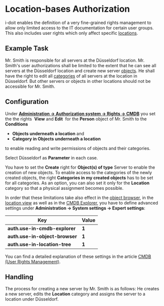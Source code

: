 # Location-bases Authorization

i-doit enables the definition of a very fine-grained rights management to allow only limited access to the IT documentation for certain user groups. This also includes user rights which only affect specific [locations](./locations.md).

Example Task
------------

Mr. Smith is responsible for all servers at the Düsseldorf location. Mr. Smith's user authorizations shall be limited to the extent that he can see all servers at the Düsseldorf location and create new server [objects](../basics/structure-of-the-it-documentation.md). He shall have the right to edit all [categories](../basics/structure-of-the-it-documentation.md) of all servers at the location in Düsseldorf. But other servers or objects in other locations should not be accessible for Mr. Smith.

Configuration
-------------

Under **[Administration → Authorization system → Rights → CMDB](../efficient-documentation/rights-management/cmdb-right-management.md)** you set the the rights  **View** and **Edit**  for the **Person** object of Mr. Smith to the **Conditions**

*   **Objects underneath a location** and
*    **Category in Objects underneath a location** 

to enable reading and write permissions of objects and their categories.

Select Düsseldorf as **Parameter** in each case.

You have to set the **Create** right for ****Object(s) of type**** Server to enable the creation of new objects. To enable access to the categories of the newly created objects, the right **Categories in my created objects** has to be set for all categories. As an option, you can also set it only for the **Location** category so that a physical assignment becomes possible.

In order that these limitations take also effect in the [object browser](../basics/object-relations.md), in the [location view](./locations.md) as well as in the [CMDB Explorer](../evaluation/cmdb-explorer/index.md), you have to define advanced settings under **Administration → System settings → Expert settings**:

| Key | Value |
| --- | --- |
| **auth.use-in-cmdb-explorer** | **1** |
| **auth.use-in-object-browser** | **1** |
| **auth.use-in-location-tree** | **1** |

You can find a detailed explanation of these settings in the article [CMDB (User Rights Management)](../efficient-documentation/rights-management/cmdb-right-management.md).

Handling
--------

The process for creating a new server by Mr. Smith is as follows: He creates a new server, edits the **Location** category and assigns the server to a location under Düsseldorf.